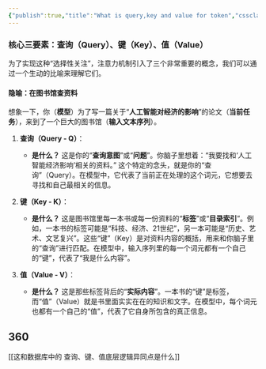 ```yaml
---
{"publish":true,"title":"What is query,key and value for token","cssclasses":""}
---
```



### 核心三要素：查询（Query）、键（Key）、值（Value）


为了实现这种“选择性关注”，注意力机制引入了三个非常重要的概念，我们可以通过一个生动的比喻来理解它们。

#### 隐喻：在图书馆查资料

想象一下，你（**模型**）为了写一篇关于“**人工智能对经济的影响**”的论文（**当前任务**），来到了一个巨大的图书馆（**输入文本序列**）。

1. **查询（Query - Q）**：
    
    - **是什么？** 这是你的“**查询意图**”或“**问题**”。你脑子里想着：“我要找和‘人工智能经济影响’相关的资料。” 这个特定的念头，就是你的“查询”（Query）。在模型中，它代表了当前正在处理的这个词元，它想要去寻找和自己最相关的信息。
2. **键（Key - K）**：
    
    - **是什么？** 这是图书馆里每一本书或每一份资料的“**标签**”或“**目录索引**”。例如，一本书的标签可能是“科技、经济、21世纪”，另一本可能是“历史、艺术、文艺复兴”。这些“键”（Key）是对资料内容的概括，用来和你脑子里的“查询”进行匹配。在模型中，输入序列里的每一个词元都有一个自己的“键”，代表了“我是什么内容”。
3. **值（Value - V）**：
    
    - **是什么？** 这是那些标签背后的“**实际内容**”。一本书的“键”是标签，而“值”（Value）就是书里面实实在在的知识和文字。在模型中，每个词元也都有一个自己的“值”，代表了它自身所包含的真正信息。

## 360

[[这和数据库中的 查询、键、值底层逻辑异同点是什么]]